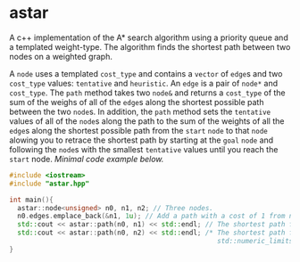 # astar

A c++ implementation of the A\* search algorithm using a priority queue and a templated weight-type. The algorithm finds the shortest path between two nodes on a weighted graph.

A `node` uses a templated `cost_type` and contains a `vector` of `edge`s and two `cost_type` values: `tentative` and `heuristic`. An `edge` is a pair of `node*` and `cost_type`. The `path` method takes two `node&` and returns a `cost_type` of the sum of the weighs of all of the `edge`s along the shortest possible path between the two `node`s. In addition, the `path` method sets the `tentative` values of all of the `node`s along the path to the sum of the weights of all the `edge`s along the shortest possible path from the `start` `node` to that `node` alowing you to retrace the shortest path by starting at the `goal` `node` and following the `node`s with the smallest `tentative` values until you reach the `start` node. *Minimal code example below.*
```cpp
#include <iostream>
#include "astar.hpp"

int main(){
  astar::node<unsigned> n0, n1, n2; // Three nodes.
  n0.edges.emplace_back(&n1, 1u); // Add a path with a cost of 1 from n0 to n1
  std::cout << astar::path(n0, n1) << std::endl; // The shortest path from n0 to n1 should be 1
  std::cout << astar::path(n0, n2) << std::endl; /* The shortest path from n0 to n2 should be
                                                    std::numeric_limits<unsigned>::max */
}
```
